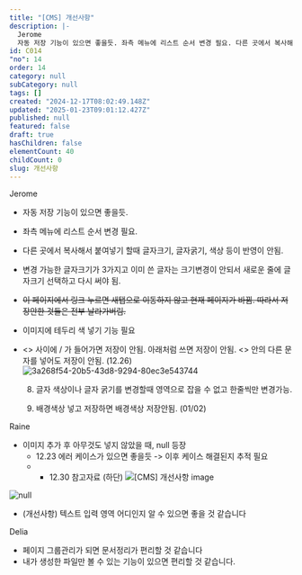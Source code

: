 ```yaml
---
title: "[CMS] 개선사항"
description: |-
  Jerome
  자동 저장 기능이 있으면 좋을듯. 좌측 메뉴에 리스트 순서 변경 필요. 다른 곳에서 복사해서 붙여넣기 할때 글자크기, 글자굵기, 색상 등이 반영이 안됨. 변경 가능한 글자크기가 3가지고 이미 쓴 글자는 크기변경이 안되서 새로운 줄에 글자크기 선택하고 다시 써야 됨.
id: C014
"no": 14
order: 14
category: null
subCategory: null
tags: []
created: "2024-12-17T08:02:49.148Z"
updated: "2025-01-23T09:01:12.427Z"
published: null
featured: false
draft: true
hasChildren: false
elementCount: 40
childCount: 0
slug: 개선사항
---
```


Jerome

- 자동 저장 기능이 있으면 좋을듯.
- 좌측 메뉴에 리스트 순서 변경 필요.
- 다른 곳에서 복사해서 붙여넣기 할때 글자크기, 글자굵기, 색상 등이 반영이 안됨.
- 변경 가능한 글자크기가 3가지고 이미 쓴 글자는 크기변경이 안되서 새로운 줄에 글자크기 선택하고 다시 써야 됨.
- ~~이 페이지에서 링크 누르면 새탭으로 이동하지 않고 현재 페이지가 바뀜. 따라서 저장안한 것들은 전부 날라가버림.~~
- 이미지에 테두리 색 넣기 기능 필요
- <> 사이에 / 가 들어가면 저장이 안됨. 아래처럼 쓰면 저장이 안됨. <> 안의 다른 문자를 넣어도 저장이 안됨. (12.26)
![3a268f54-20b5-43d8-9294-80ec3e543744](https://lh7-rt.googleusercontent.com/docsz/AD_4nXepGKl0jNNZTmZZXhWnGPGvAXhwsNkJ7Xu1v2RwWUIsQW5H5sf9sZbxLBYEPEITGTWxDtpagDtxsja4jpJ0Jp6UHwEAtkyxORAYB9mtUJprG6_kN5cnqbKTlA9K1maj0iYhnoNGRg?key=YqS6IU_DJn3vrikIkYy671mF)

   8. 글자 색상이나 글자 굵기를 변경할때 영역으로 잡을 수 없고 한줄씩만 변경가능.

   9. 배경색상 넣고 저장하면 배경색상 저장안됨. (01/02)



Raine

- 이미지 추가 후 아무것도 넣지 않았을 때, null 등장
  - 12.23 에러 케이스가 있으면 좋을듯 -> 이후 케이스 해결된지 추적 필요
  - + 12.30 참고자료 (하단) 
![[CMS] 개선사항 image](https://image.lemoncloud.io/4f5c9ff8-3b53-4a0a-bbfe-66d5605ce932)

![null](null)

- (개선사항) 텍스트 입력 영역 어디인지 알 수 있으면 좋을 것 같습니다


Delia

- 페이지 그룹관리가 되면 문서정리가 편리할 것 같습니다
- 내가 생성한 파일만 볼 수 있는 기능이 있으면 편리할 것 같습니다.
